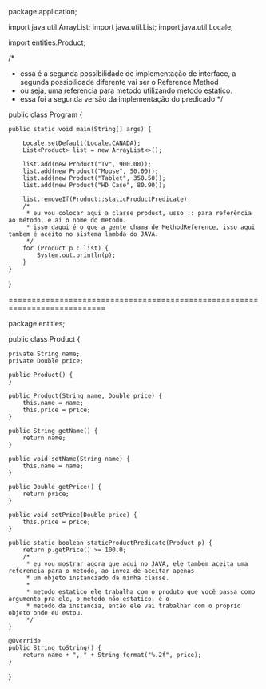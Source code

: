 package application;

import java.util.ArrayList;
import java.util.List;
import java.util.Locale;

import entities.Product;

/*
 * essa é a segunda possibilidade de implementação de interface, a segunda possibilidade diferente vai ser o Reference Method
 * ou seja, uma referencia para metodo utilizando metodo estatico.
 * essa foi a segunda versão da implementação do predicado
 */

public class Program {

	public static void main(String[] args) {

		Locale.setDefault(Locale.CANADA);
		List<Product> list = new ArrayList<>();
		
		list.add(new Product("Tv", 900.00));
		list.add(new Product("Mouse", 50.00));
		list.add(new Product("Tablet", 350.50));
		list.add(new Product("HD Case", 80.90));
		
		list.removeIf(Product::staticProductPredicate);
		/*
		 * eu vou colocar aqui a classe product, usso :: para referência ao método, e ai o nome do metodo.
		 * isso daqui é o que a gente chama de MethodReference, isso aqui tambem é aceito no sistema lambda do JAVA.
		 */
		for (Product p : list) {
			System.out.println(p);
		}
	}

}

===========================================================================

package entities;

public class Product {

	private String name;
	private Double price;
	
	public Product() {
	}

	public Product(String name, Double price) {
		this.name = name;
		this.price = price;
	}

	public String getName() {
		return name;
	}

	public void setName(String name) {
		this.name = name;
	}

	public Double getPrice() {
		return price;
	}

	public void setPrice(Double price) {
		this.price = price;
	}
	
	public static boolean staticProductPredicate(Product p) {
		return p.getPrice() >= 100.0;
		/*
		 * eu vou mostrar agora que aqui no JAVA, ele tambem aceita uma referencia para o metodo, ao invez de aceitar apenas
		 * um objeto instanciado da minha classe.
		 * 
		 * metodo estatico ele trabalha com o produto que você passa como argumento pra ele, o metodo não estatico, é o 
		 * metodo da instancia, então ele vai trabalhar com o proprio objeto onde eu estou. 
		 */
	}

	@Override
	public String toString() {
		return name + ", " + String.format("%.2f", price);
	}
}

